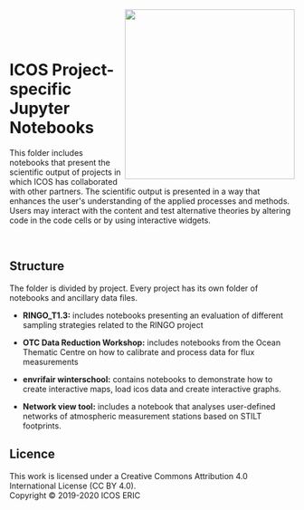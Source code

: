 <img src="https://www.icos-cp.eu/sites/default/files/2017-11/ICOS_CP_logo.png" width="300" align="right"/>
<br>
<br>
<br> 

# ICOS Project-specific Jupyter Notebooks
This folder includes notebooks that present the scientific output of projects in which ICOS has collaborated with other partners. The scientific output is presented in a way that enhances the user's understanding of the applied processes and methods. Users may interact with the content and test alternative theories by altering code in the code cells or by using interactive widgets.

<br>

## Structure
The folder is divided by project. Every project has its own folder of notebooks and ancillary data files.

* **RINGO_T1.3:** includes notebooks presenting an evaluation of different sampling strategies related to the RINGO project 

* **OTC Data Reduction Workshop:** includes notebooks from the Ocean Thematic Centre on how to calibrate and process data for flux measurements

* **envrifair winterschool:** contains notebooks to demonstrate how to create interactive maps, load icos data and create interactive graphs.

* **Network view tool:** includes a notebook that analyses user-defined networks of atmospheric measurement stations based on STILT footprints.

## Licence
This work is licensed under a Creative Commons Attribution 4.0 International License (CC BY 4.0). <br>
Copyright © 2019-2020 ICOS ERIC
